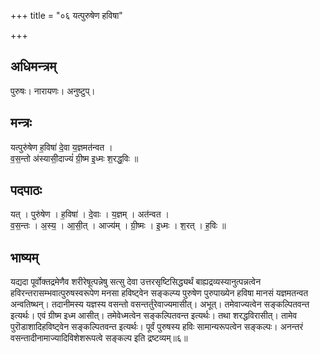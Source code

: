 +++
title = "०६ यत्पुरुषेण हविषा"

+++
## अधिमन्त्रम्
पुरुषः। नारायणः। अनुष्टुप्।

## मन्त्रः
यत्पुरु॑षेण ह॒विषा॑ दे॒वा य॒ज्ञमत॑न्वत ।  
व॒स॒न्तो अ॑स्यासी॒दाज्यं॑ ग्री॒ष्म इ॒ध्मः श॒रद्ध॒विः ॥

## पदपाठः
यत् । पुरु॑षेण । ह॒विषा॑ । दे॒वाः । य॒ज्ञम् । अत॑न्वत ।  
व॒स॒न्तः । अ॒स्य॒ । आ॒सी॒त् । आज्य॑म् । ग्री॒ष्मः । इ॒ध्मः । श॒रत् । ह॒विः ॥

## भाष्यम्
यद्यदा पूर्वोक्तद्रमेणैव शरीरेषूत्पन्नेषु सत्सु देवा उत्तरसृष्टिसिद्ध्यर्थं बाह्यद्रव्यस्यानुत्पन्नत्वेन हविरन्तरासम्भवात्पुरुषस्वरूपेण मनसा हविष्ट्वेन सङ्कल्प्य पुरुषेण पुरुपाख्येन हविषा मानसं यज्ञमतन्वत अन्वतिष्थन्। तदानीमस्य यज्ञस्य वसन्तो वसन्तर्तुरेवाज्यमासीत्। अभूत्। तमेवाज्यत्वेन सङ्कल्पितवन्त इत्यर्थः। एवं ग्रीष्म इध्म आसीत्। तमेवेध्मत्वेन सङ्कल्पितवन्त इत्यर्थः। तथा शरद्धविरासीत्। तामेव पुरॊडाशादिहविष्ट्वेन सङ्कल्पितवन्त इत्यर्थः। पूर्वं पुरुषस्य हविः सामान्यरूपत्वेन सङ्कल्पः। अनन्तरं वसन्तादीनामाज्यादिविशेशरूपत्वे सङ्कल्प इति द्रष्टव्यम्॥६॥